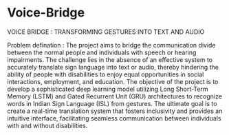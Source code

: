 # Voice-Bridge
VOICE BRIDGE :  TRANSFORMING GESTURES INTO TEXT AND AUDIO

Problem defination :
The project aims to bridge the communication divide between the normal people and individuals with speech or hearing impairments. The challenge lies in the absence of an effective system to accurately translate sign language into text or audio, thereby hindering the ability of people with disabilities to enjoy equal opportunities in social interactions, employment, and education. The objective of the project is to develop a sophisticated deep learning model utilizing Long Short-Term Memory (LSTM) and Gated Recurrent Unit (GRU) architectures to recognize words in Indian Sign Language (ISL) from gestures. The ultimate goal is to create a real-time translation system that fosters inclusivity and provides an intuitive interface, facilitating seamless communication between individuals with and without disabilities.

